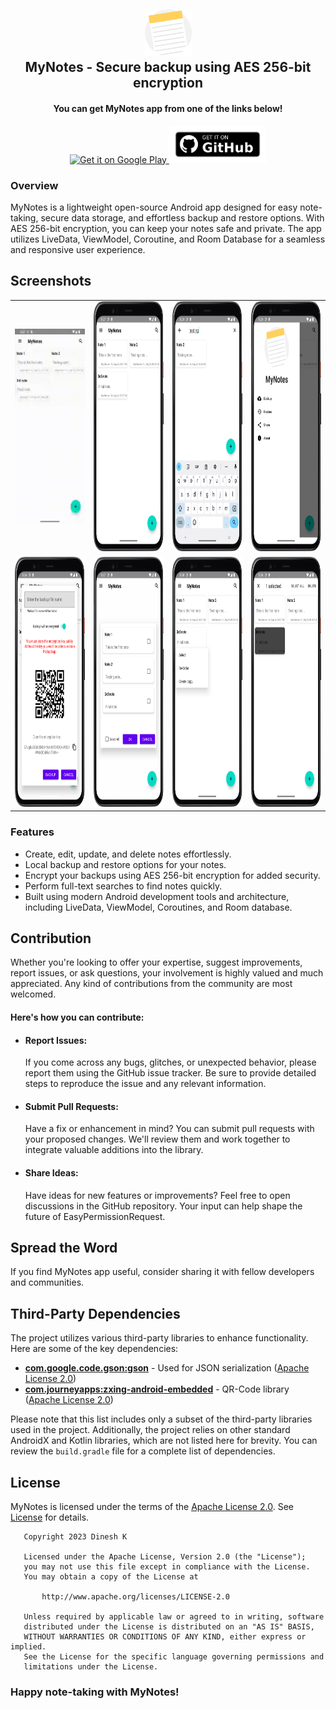 <h2 align="center">
    <img src="images/app_icon.png" alt="icon" height="75" width="75" />
    <br />
    <b>MyNotes - Secure backup using AES 256-bit encryption</b>
</h2>

<div align="center">
    <h4><b>You can get MyNotes app from one of the links below!</b></h4>
    <a href="https://play.google.com/store/apps/details?id=com.dinesh.mynotes">
        <img src="https://play.google.com/intl/en_us/badges/images/generic/en_badge_web_generic.png" alt="Get it on Google Play" height="60" />
    </a>
    <a href="https://github.com/Dinesh2811/MyNotes/releases/latest">
        <img src="images/get-it-on-github.png" alt="Get it from GitHub" height="60" />
    </a>
</div>

### Overview

MyNotes is a lightweight open-source Android app designed for easy note-taking, secure data storage, and effortless backup and restore options. With AES 256-bit encryption, you can keep your notes safe and private. The app utilizes LiveData, ViewModel, Coroutine, and Room Database for a seamless
and responsive user experience.

## Screenshots

<table>
  <tr>
    <td><a href="images/demo_app.webm" target="_blank"><img src="images/demo_app.gif" width="147.25" height="312.25" alt="Click to play video"/></a></td>
    <td><img src="images/Screenshot%203.png" alt="Screenshot 3" width="200" height="400"/></td>
    <td><img src="images/Screenshot%204.png" alt="Screenshot 4" width="200" height="400"/></td>
    <td><img src="images/Screenshot%205.png" alt="Screenshot 5" width="200" height="400"/></td>
  </tr>
  <tr>
    <td><img src="images/Screenshot%207.png" alt="Screenshot 7" width="200" height="400"/></td>
    <td><img src="images/Screenshot%2011.png" alt="Screenshot 11" width="200" height="400"/></td>
    <td><img src="images/Screenshot%2013.png" alt="Screenshot 13" width="200" height="400"/></td>
    <td><img src="images/Screenshot%2014.png" alt="Screenshot 14" width="200" height="400"/></td>
  </tr>
</table>

### Features

- Create, edit, update, and delete notes effortlessly.
- Local backup and restore options for your notes.
- Encrypt your backups using AES 256-bit encryption for added security.
- Perform full-text searches to find notes quickly.
- Built using modern Android development tools and architecture, including LiveData, ViewModel, Coroutines, and Room database.

## Contribution

Whether you're looking to offer your expertise, suggest improvements, report issues, or ask questions, your involvement is highly valued and much appreciated. Any kind of contributions from the community are most welcomed.

#### Here's how you can contribute:

- #### Report Issues:
  If you come across any bugs, glitches, or unexpected behavior, please report them using the GitHub issue tracker. Be sure to provide detailed steps to reproduce the issue and any relevant information.

- #### Submit Pull Requests:
  Have a fix or enhancement in mind? You can submit pull requests with your proposed changes. We'll review them and work together to integrate valuable additions into the library.

- #### Share Ideas:
  Have ideas for new features or improvements? Feel free to open discussions in the GitHub repository. Your input can help shape the future of EasyPermissionRequest.

## Spread the Word

If you find MyNotes app useful, consider sharing it with fellow developers and communities.

## Third-Party Dependencies

The project utilizes various third-party libraries to enhance functionality. Here are some of the key dependencies:

- **[com.google.code.gson:gson](https://github.com/google/gson)** - Used for JSON serialization ([Apache License 2.0][7])
- **[com.journeyapps:zxing-android-embedded](https://github.com/journeyapps/zxing-android-embedded)** - QR-Code library ([Apache License 2.0][7])

Please note that this list includes only a subset of the third-party libraries used in the project. Additionally, the project relies on other standard AndroidX and Kotlin libraries, which are not listed here for brevity. You can review the `build.gradle` file for a complete list of dependencies.

## License

MyNotes is licensed under the terms of the [Apache License 2.0][7]. See [License](LICENSE) for details.

```
   Copyright 2023 Dinesh K

   Licensed under the Apache License, Version 2.0 (the "License");
   you may not use this file except in compliance with the License.
   You may obtain a copy of the License at

       http://www.apache.org/licenses/LICENSE-2.0

   Unless required by applicable law or agreed to in writing, software
   distributed under the License is distributed on an "AS IS" BASIS,
   WITHOUT WARRANTIES OR CONDITIONS OF ANY KIND, either express or implied.
   See the License for the specific language governing permissions and
   limitations under the License.
```

[7]: https://www.apache.org/licenses/LICENSE-2.0

### Happy note-taking with MyNotes!